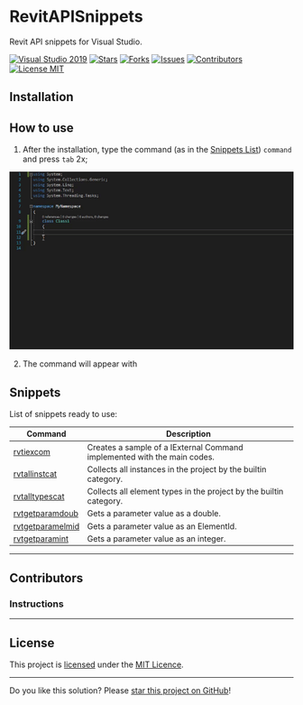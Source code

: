 # RevitAPISnippets

Revit API snippets for Visual Studio.

[![Visual Studio 2019](https://img.shields.io/badge/Visual%20Studio%202019-16.11.7+-blue)](../..)
[![Stars](https://img.shields.io/github/stars/mayconrfreitas/RevitAPISnippets)](../..)
[![Forks](https://img.shields.io/github/forks/mayconrfreitas/RevitAPISnippets)](../..)
[![Issues](https://img.shields.io/github/issues/mayconrfreitas/RevitAPISnippets)](../..)
[![Contributors](https://img.shields.io/github/contributors/mayconrfreitas/RevitAPISnippets)](../..)
[![License MIT](https://img.shields.io/badge/License-MIT-blue.svg)](LICENSE)


## Installation

## How to use

1. After the installation, type the command (as in the [Snippets List](#snippets)) `command` and press `tab` 2x;
<p align="center">
	<img width="800" src="./Source/gifs/howtouse_01.gif" alt="Revit API Snippets - Example of snippet">
</p>

2. The command will appear with 



## Snippets

List of snippets ready to use:

Command                                                                                         | Description
------------------------------------------------------------------------------------------------|------------------------------------------------------------------------
[rvtiexcom](./Snippets/RevitAPI2020/CreateIExternalCommand.snippet)                             | Creates a sample of a IExternal Command implemented with the main codes.
[rvtallinstcat](./Snippets/RevitAPI2020/Collector/CollectAllInstancesByCategory.snippett)       | Collects all instances in the project by the builtin category.
[rvtalltypescat](./Snippets/RevitAPI2020/Collector/CollectAllTypesByCategory.snippet)           | Collects all element types in the project by the builtin category.
[rvtgetparamdoub](./Snippets/RevitAPI2020/Parameters/GetParameterValueAsDouble.snippet)         | Gets a parameter value as a double.
[rvtgetparamelmid](./Snippets/RevitAPI2020/Parameters/GetParameterValueAsElementId.snippet)     | Gets a parameter value as an ElementId.
[rvtgetparamint](./Snippets/RevitAPI2020/Parameters/GetParameterValueAsInteger.snippet)         | Gets a parameter value as an integer.


---

## Contributors

### Instructions

---

## License

This project is [licensed](LICENSE) under the [MIT Licence](https://en.wikipedia.org/wiki/MIT_License).

---

Do you like this solution? Please [star this project on GitHub](../../stargazers)!